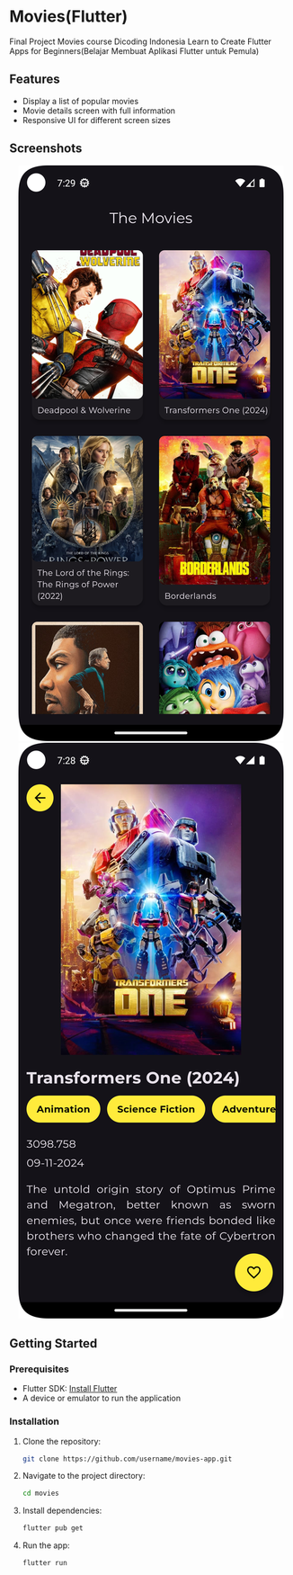 # Movies(Flutter)

Final Project Movies course Dicoding Indonesia Learn to Create Flutter Apps for Beginners(Belajar Membuat Aplikasi Flutter untuk Pemula) 

## Features

- Display a list of popular movies
- Movie details screen with full information
- Responsive UI for different screen sizes

## Screenshots

<div align="center">
   <p float="left">
      <img src="assets/home_page.png" alt="home screen" sizes="300"/>
      <img src="assets/detail_page.png" alt="home screen" sizes="300"/>
   </p>
</div>

## Getting Started

### Prerequisites

- Flutter SDK: [Install Flutter](https://flutter.dev/docs/get-started/install)
- A device or emulator to run the application

### Installation

1. Clone the repository:
   ```bash
   git clone https://github.com/username/movies-app.git
2. Navigate to the project directory:
    ```bash
   cd movies
3. Install dependencies:
    ```bash
   flutter pub get
4. Run the app:
    ```bash
   flutter run



